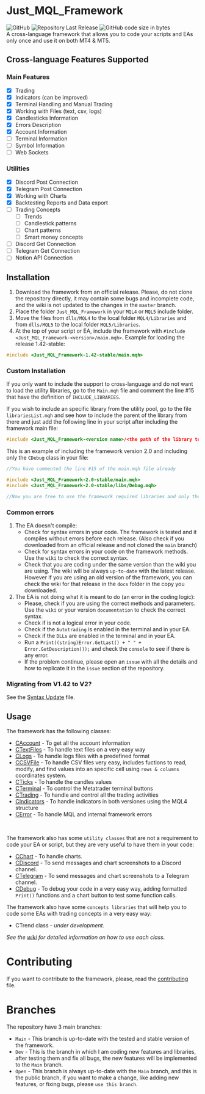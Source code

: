 # Just_MQL_Framework
![GitHub](https://img.shields.io/github/license/justupcorp/Just_MQL_Framework?color=blue)
![Repository Last Release](https://img.shields.io/github/v/release/justupcorp/Just_MQL_Framework?color=light_green)
![GitHub code size in bytes](https://img.shields.io/github/languages/code-size/justupcorp/Just_MQL_Framework?label=download%20size)
<br>
A cross-language framework that allows you to code your scripts and EAs only once and use it on both MT4 & MT5. <br>

## Cross-language Features Supported
### Main Features
- [x] Trading
- [x] Indicators (can be improved)
- [x] Terminal Handling and Manual Trading 
- [x] Working with Files (text, csv, logs)
- [x] Candlesticks Information
- [x] Errors Description
- [x] Account Information
- [ ] Terminal Information 
- [ ] Symbol Information
- [ ] Web Sockets

### Utilities
- [x] Discord Post Connection
- [x] Telegram Post Connection
- [x] Working with Charts
- [x] Backtesting Reports and Data export
- [ ] Trading Concepts
  - [ ] Trends
  - [ ] Candlestick patterns
  - [ ] Chart patterns
  - [ ] Smart money concepts
- [ ] Discord Get Connection
- [ ] Telegram Get Connection
- [ ] Notion API Connection

## Installation
1. Download the framework from an official release. Please, do not clone the repository directly, it may contain some bugs and incomplete code, and the wiki is not updated to the changes in the `master` branch.
2. Place the folder `Just_MQL_Framework` in your `MQL4` or `MQL5` include folder.
3. Move the files from `dlls/MQL4` to the local folder `MQL4/Libraries` and from `dlls/MQL5` to the local folder `MQL5/Libraries`.
4. At the top of your script or EA, include the framework with `#include <Just_MQL_Framework-<version>/main.mqh>`. Example for loading the release 1.42-stable: <br>

```cpp
#include <Just_MQL_Framework-1.42-stable/main.mqh>
```

### Custom Installation

If you only want to include the support to cross-language and do not want to load the utility libraries, go to the `Main.mqh` file and comment the line #15 that have the definition of `INCLUDE_LIBRARIES`.

If you wish to include an specific library from the utility pool, go to the file `librariesList.mqh` and see how to include the parent of the library from there and just add the following line in your script after including the framework main file:
```cpp
#include <Just_MQL_Framework-<version name>/<the path of the library to include>>
```

This is an example of including the framework version 2.0 and including only the `CDebug` class in your file:

```cpp
//You have commented the line #15 of the main.mqh file already

#include <Just_MQL_Framework-2.0-stable/main.mqh>
#include <Just_MQL_Framework-2.0-stable/libs/Debug.mqh>

//Now you are free to use the framework required libraries and only the CDebug class from the utility pool.
```

### Common errors
1. The EA doesn't compile:
   - Check for syntax errors in your code. The framework is tested and it compiles without errors before each release. (Also check if you downloaded from an official release and not cloned the `main` branch)
   - Check for syntax errors in your code on the framework methods. Use the `wiki` to check the correct syntax.
   - Check that you are coding under the same version than the wiki you are using. The wiki will be always `up-to-date` with the latest release. However if you are using an old version of the framework, you can check the wiki for that release in the `docs` folder in the copy you downloaded.
2. The EA is not doing what it is meant to do (an error in the coding logic):
   - Please, check if you are using the correct methods and parameters. Use the `wiki` or your version `documentation` to check the correct syntax.
   - Check if is not a logical error in your code.
   - Check if the `Autotrading` is enabled in the terminal and in your EA.
   - Check if the `DLLs` are enabled in the terminal and in your EA.
   - Run a `Print((string)Error.GetLast() + " " + Error.GetDescription());` and check the `console` to see if there is any error.
   - If the problem continue, please open an `issue` with all the details and how to replicate it in the `issue` section of the repository.

### Migrating from V1.42 to V2?
See the [Syntax Update](syntax-update.md) file.

## Usage
The framework has the following classes:
- [CAccount](https://github.com/justupcorp/Just_MQL_Framework/wiki/CAccount) - To get all the account information
- [CTextFiles](https://github.com/justupcorp/Just_MQL_Framework/wiki/CTextFile) - To handle text files on a very easy way
- [CLogs](https://github.com/justupcorp/Just_MQL_Framework/wiki/CLogs) - To handle logs files with a predefined format
- [CCSVFile](https://github.com/justupcorp/Just_MQL_Framework/wiki/CCSVFile) - To handle CSV files very easy, includes fuctions to read, modify, and find values into an specific cell using `rows & columns` coordinates system.
- [CTicks](https://github.com/justupcorp/Just_MQL_Framework/wiki/CTicks) - To handle the candles values
- [CTerminal](https://github.com/justupcorp/Just_MQL_Framework/wiki/CTerminal) - To control the Metatrader terminal buttons
- [CTrading](https://github.com/justupcorp/Just_MQL_Framework/wiki/CTrading) - To handle and control all the trading activities
- [CIndicators](https://github.com/justupcorp/Just_MQL_Framework/wiki/CIndicators) - To handle indicators in both versiones using the MQL4 structure
- [CError](https://github.com/justupcorp/Just_MQL_Framework/wiki/CError) - To handle MQL and internal framework errors

<br>

The framework also has some `utility classes` that are not a requirement to code your EA or script, but they are very useful to have them in your code:

- [CChart](https://github.com/justupcorp/Just_MQL_Framework/wiki/CChart) - To handle charts.
- [CDiscord](https://github.com/justupcorp/Just_MQL_Framework/wiki/CDiscord) - To send messages and chart screenshots to a Discord channel.
- [CTelegram](https://github.com/justupcorp/Just_MQL_Framework/wiki/CTelegram) - To send messages and chart screenshots to a Telegram channel.
- [CDebug](https://github.com/justupcorp/Just_MQL_Framework/wiki/CDebug) - To debug your code in a very easy way, adding formatted `Print()` functions and a chart button to test some function calls.

The framework also have some `concepts libraries` that will help you to code some EAs with trading concepts in a very easy way:
- CTrend class - _under development._

_See the [wiki](https://github.com/justupcorp/Just_MQL_Framework/wiki/home) for detailed information on how to use each class._

# Contributing
If you want to contribute to the framework, please, read the [contributing](contribute.md) file.

# Branches
The repository have 3 main branches:
- `Main` - This branch is up-to-date with the tested and stable version of the framework.
- `Dev` - This is the branch in which I am coding new features and libraries, after testing them and fix all bugs, the new features will be implemented to the `Main` branch.
- `Open` - This branch is always up-to-date with the `Main` branch, and this is the public branch, if you want to make a change, like adding new features, or fixing bugs, please `use this branch`.